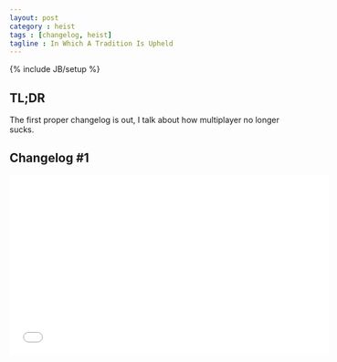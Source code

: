 ```yaml
---
layout: post
category : heist
tags : [changelog, heist]
tagline : In Which A Tradition Is Upheld
---
```

{% include JB/setup %}


## TL;DR

The first proper changelog is out, I talk about how multiplayer no longer sucks.

## Changelog #1

<iframe width="560" height="315" src="//www.youtube.com/embed/ke00kU7H4IY" frameborder="0" allowfullscreen></iframe>
